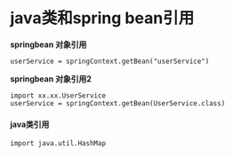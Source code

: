 # java类和spring bean引用



**springbean 对象引用**

```
userService = springContext.getBean("userService")
```

**springbean 对象引用2**

```
import xx.xx.UserService
userService = springContext.getBean(UserService.class)
```

#### java类引用

```
import java.util.HashMap
```

